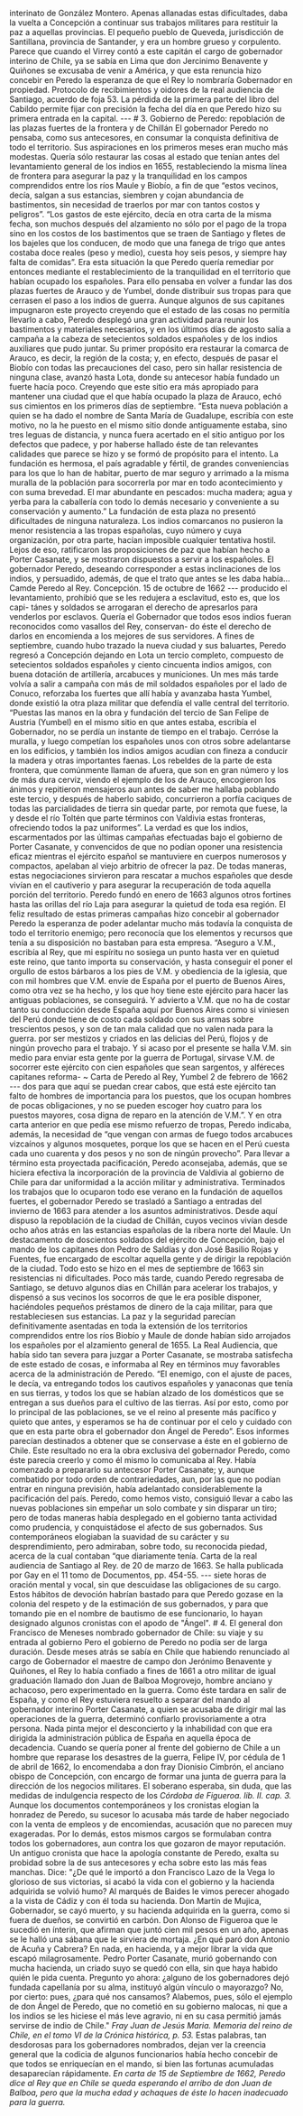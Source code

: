 interinato de González Montero. Apenas allanadas estas dificultades, daba la vuelta a Concepción a continuar sus trabajos militares para restituir la paz a aquellas provincias. El pequeño pueblo de Queveda, jurisdicción de Santillana, provincia de Santander, y era un hombre grueso y corpulento. Parece que cuando el Virrey contó a este capitán el cargo de gobernador interino de Chile, ya se sabía en Lima que don Jercinimo Benavente y Quiñones se excusaba de venir a América, y que esta renuncia hizo concebir en Peredo la esperanza de que el Rey lo nombraría Gobernador en propiedad. Protocolo de recibimientos y oidores de la real audiencia de Santiago, acuerdo de foja 53. La pérdida de la primera parte del libro del Cabildo permite fijar con precisión la fecha del día en que Peredo hizo su primera entrada en la capital. --- # 3. Gobierno de Peredo: repoblación de las plazas fuertes de la frontera y de Chillán El gobernador Peredo no pensaba, como sus antecesores, en consumar la conquista definitiva de todo el territorio. Sus aspiraciones en los primeros meses eran mucho más modestas. Quería sólo restaurar las cosas al estado que tenían antes del levantamiento general de los indios en 1655, restableciendo la misma línea de frontera para asegurar la paz y la tranquilidad en los campos comprendidos entre los ríos Maule y Biobío, a fin de que “estos vecinos, decía, salgan a sus estancias, siembren y cojan abundancia de bastimentos, sin necesidad de traerlos por mar con tantos costos y peligros”. “Los gastos de este ejército, decía en otra carta de la misma fecha, son muchos después del alzamiento no sólo por el pago de la tropa sino en los costos de los bastimentos que se traen de Santiago y fletes de los bajeles que los conducen, de modo que una fanega de trigo que antes costaba doce reales (peso y medio), cuesta hoy seis pesos, y siempre hay falta de comidas”. Era esta situación la que Peredo quería remediar por entonces mediante el restablecimiento de la tranquilidad en el territorio que habían ocupado los españoles. Para ello pensaba en volver a fundar las dos plazas fuertes de Arauco y de Yumbel, donde distribuir sus tropas para que cerrasen el paso a los indios de guerra. Aunque algunos de sus capitanes impugnaron este proyecto creyendo que el estado de las cosas no permitía llevarlo a cabo, Peredo desplegó una gran actividad para reunir los bastimentos y materiales necesarios, y en los últimos días de agosto salía a campaña a la cabeza de setecientos soldados españoles y de los indios auxiliares que pudo juntar. Su primer propósito era restaurar la comarca de Arauco, es decir, la región de la costa; y, en efecto, después de pasar el Biobío con todas las precauciones del caso, pero sin hallar resistencia de ninguna clase, avanzó hasta Lota, donde su antecesor había fundado un fuerte hacía poco. Creyendo que este sitio era más apropiado para mantener una ciudad que el que había ocupado la plaza de Arauco, echó sus cimientos en los primeros días de septiembre. “Esta nueva población a quien se ha dado el nombre de Santa María de Guadalupe, escribía con este motivo, no la he puesto en el mismo sitio donde antiguamente estaba, sino tres leguas de distancia, y nunca fuera acertado en el sitio antiguo por los defectos que padece, y por haberse hallado éste de tan relevantes calidades que parece se hizo y se formó de propósito para el intento. La fundación es hermosa, el país agradable y fértil, de grandes conveniencias para los que lo han de habitar, puerto de mar seguro y arrimado a la misma muralla de la población para socorrerla por mar en todo acontecimiento y con suma brevedad. El mar abundante en pescados: mucha madera; agua y yerba para la caballería con todo lo demás necesario y conveniente a su conservación y aumento.” La fundación de esta plaza no presentó dificultades de ninguna naturaleza. Los indios comarcanos no pusieron la menor resistencia a las tropas españolas, cuyo número y cuya organización, por otra parte, hacían imposible cualquier tentativa hostil. Lejos de eso, ratificaron las proposiciones de paz que habían hecho a Porter Casanate, y se mostraron dispuestos a servir a los españoles. El gobernador Peredo, deseando corresponder a estas inclinaciones de los indios, y persuadido, además, de que el trato que antes se les daba había... Camde Peredo al Rey. Concepción. 15 de octubre de 1662 --- producido el levantamiento, prohibió que se les redujera a esclavitud, esto es, que los capi- tánes y soldados se arrogaran el derecho de apresarlos para venderlos por esclavos. Quería el Gobernador que todos esos indios fueran reconocidos como vasallos del Rey, conservan- do éste el derecho de darlos en encomienda a los mejores de sus servidores. A fines de septiembre, cuando hubo trazado la nueva ciudad y sus baluartes, Peredo regresó a Concepción dejando en Lota un tercio completo, compuesto de setecientos soldados españoles y ciento cincuenta indios amigos, con buena dotación de artillería, arcabuces y municiones. Un mes más tarde volvía a salir a campaña con más de mil soldados españoles por el lado de Conuco, reforzaba los fuertes que allí había y avanzaba hasta Yumbel, donde existió la otra plaza militar que defendía el valle central del territorio. “Puestas las manos en la obra y fundación del tercio de San Felipe de Austria (Yumbel) en el mismo sitio en que antes estaba, escribía el Gobernador, no se perdía un instante de tiempo en el trabajo. Cerróse la muralla, y luego competían los españoles unos con otros sobre adelantarse en los edificios, y también los indios amigos acudían con fineza a conducir la madera y otras importantes faenas. Los rebeldes de la parte de esta frontera, que comúnmente llaman de afuera, que son en gran número y los de más dura cerviz, viendo el ejemplo de los de Arauco, encogieron los ánimos y repitieron mensajeros aun antes de saber me hallaba poblando este tercio, y después de haberlo sabido, concurrieron a porfía caciques de todas las parcialidades de tierra sin quedar parte, por remota que fuese, la y desde el río Toltén que parte términos con Valdivia estas fronteras, ofreciendo todos la paz uniformes”. La verdad es que los indios, escarmentados por las últimas campañas efectuadas bajo el gobierno de Porter Casanate, y convencidos de que no podían oponer una resistencia eficaz mientras el ejército español se mantuviere en cuerpos numerosos y compactos, apelaban al viejo arbitrio de ofrecer la paz. De todas maneras, estas negociaciones sirvieron para rescatar a muchos españoles que desde vivían en el cautiverio y para asegurar la recuperación de toda aquella porción del territorio. Peredo fundó en enero de 1663 algunos otros fortines hasta las orillas del río Laja para asegurar la quietud de toda esa región. El feliz resultado de estas primeras campañas hizo concebir al gobernador Peredo la esperanza de poder adelantar mucho más todavía la conquista de todo el territorio enemigo; pero reconocía que los elementos y recursos que tenía a su disposición no bastaban para esta empresa. “Aseguro a V.M., escribía al Rey, que mi espíritu no sosiega un punto hasta ver en quietud este reino, que tanto importa su conservación, y hasta conseguir el poner el orgullo de estos bárbaros a los pies de V.M. y obediencia de la iglesia, que con mil hombres que V.M. envíe de España por el puerto de Buenos Aires, como otra vez se ha hecho, y los que hoy tiene este ejército para hacer las antiguas poblaciones, se conseguirá. Y advierto a V.M. que no ha de costar tanto su conducción desde España aquí por Buenos Aires como si viniesen del Perú donde tiene de costo cada soldado con sus armas sobre trescientos pesos, y son de tan mala calidad que no valen nada para la guerra. por ser mestizos y criados en las delicias del Perú, flojos y de ningún provecho para el trabajo. Y si acaso por el presente se halla V.M. sin medio para enviar esta gente por la guerra de Portugal, sírvase V.M. de socorrer este ejército con cien españoles que sean sargentos, y alféreces capitanes reforma- ~ Carta de Peredo al Rey, Yumbel 2 de febrero de 1662 --- dos para que aquí se puedan crear cabos, que está este ejército tan falto de hombres de importancia para los puestos, que los ocupan hombres de pocas obligaciones, y no se pueden escoger hoy cuatro para los puestos mayores, cosa digna de reparo en la atención de V.M.”. Y en otra carta anterior en que pedía ese mismo refuerzo de tropas, Peredo indicaba, además, la necesidad de “que vengan con armas de fuego todos arcabuces vizcaínos y algunos mosquetes, porque los que se hacen en el Perú cuesta cada uno cuarenta y dos pesos y no son de ningún provecho”. Para llevar a término esta proyectada pacificación, Peredo aconsejaba, además, que se hiciera efectiva la incorporación de la provincia de Valdivia al gobierno de Chile para dar uniformidad a la acción militar y administrativa. Terminados los trabajos que lo ocuparon todo ese verano en la fundación de aquellos fuertes, el gobernador Peredo se trasladó a Santiago a entradas del invierno de 1663 para atender a los asuntos administrativos. Desde aquí dispuso la repoblación de la ciudad de Chillán, cuyos vecinos vivían desde ocho años atrás en las estancias españolas de la ribera norte del Maule. Un destacamento de doscientos soldados del ejército de Concepción, bajo el mando de los capitanes don Pedro de Saldías y don José Basilio Rojas y Fuentes, fue encargado de escoltar aquella gente y de dirigir la repoblación de la ciudad. Todo esto se hizo en el mes de septiembre de 1663 sin resistencias ni dificultades. Poco más tarde, cuando Peredo regresaba de Santiago, se detuvo algunos días en Chillán para acelerar los trabajos, y dispensó a sus vecinos los socorros de que le era posible disponer, haciéndoles pequeños préstamos de dinero de la caja militar, para que restableciesen sus estancias. La paz y la seguridad parecían definitivamente asentadas en toda la extensión de los territorios comprendidos entre los ríos Biobío y Maule de donde habían sido arrojados los españoles por el alzamiento general de 1655. La Real Audiencia, que había sido tan severa para juzgar a Porter Casanate, se mostraba satisfecha de este estado de cosas, e informaba al Rey en términos muy favorables acerca de la administración de Peredo. “El enemigo, con el ajuste de paces, le decía, va entregando todos los cautivos españoles y yanaconas que tenía en sus tierras, y todos los que se habían alzado de los domésticos que se entregan a sus dueños para el cultivo de las tierras. Así por esto, como por lo principal de las poblaciones, se ve el reino al presente más pacífico y quieto que antes, y esperamos se ha de continuar por el celo y cuidado con que en esta parte obra el gobernador don Ángel de Peredo”. Esos informes parecían destinados a obtener que se conservase a éste en el gobierno de Chile. Este resultado no era la obra exclusiva del gobernador Peredo, como éste parecía creerlo y como él mismo lo comunicaba al Rey. Había comenzado a prepararlo su antecesor Porter Casanate; y, aunque combatido por todo orden de contrariedades, aun, por las que no podían entrar en ninguna previsión, había adelantado considerablemente la pacificación del país. Peredo, como hemos visto, consiguió llevar a cabo las nuevas poblaciones sin empeñar un solo combate y sin disparar un tiro; pero de todas maneras había desplegado en el gobierno tanta actividad como prudencia, y conquistádose el afecto de sus gobernados. Sus contemporáneos elogiaban la suavidad de su carácter y su desprendimiento, pero admiraban, sobre todo, su reconocida piedad, acerca de la cual contaban “que diariamente tenía. Carta de la real audiencia de Santiago al Rey. de 20 de marzo de 1663. Se halla publicada por Gay en el 11 tomo de Documentos, pp. 454-55. --- siete horas de oración mental y vocal, sin que descuidase las obligaciones de su cargo. Estos hábitos de devoción habrían bastado para que Peredo gozase en la colonia del respeto y de la estimación de sus gobernados, y para que tomando pie en el nombre de bautismo de ese funcionario, lo hayan designado algunos cronistas con el apodo de "Ángel". # 4. El general don Francisco de Meneses nombrado gobernador de Chile: su viaje y su entrada al gobierno Pero el gobierno de Peredo no podía ser de larga duración. Desde meses atrás se sabía en Chile que habiendo renunciado al cargo de Gobernador el maestre de campo don Jerónimo Benavente y Quiñones, el Rey lo había confiado a fines de 1661 a otro militar de igual graduación llamado don Juan de Balboa Mogrovejo, hombre anciano y achacoso, pero experimentado en la guerra. Como éste tardara en salir de España, y como el Rey estuviera resuelto a separar del mando al gobernador interino Porter Casanate, a quien se acusaba de dirigir mal las operaciones de la guerra, determinó confiarlo provisoriamente a otra persona. Nada pinta mejor el desconcierto y la inhabilidad con que era dirigida la administración pública de España en aquella época de decadencia. Cuando se quería poner al frente del gobierno de Chile a un hombre que reparase los desastres de la guerra, Felipe IV, por cédula de 1 de abril de 1662, lo encomendaba a don fray Dionisio Cimbrón, el anciano obispo de Concepción, con encargo de formar una junta de guerra para la dirección de los negocios militares. El soberano esperaba, sin duda, que las medidas de indulgencia respecto de los *Córdoba de Figueroa. lib. II. cap. 3.* Aunque los documentos contemporáneos y los cronistas elogian la honradez de Peredo, su sucesor lo acusaba más tarde de haber negociado con la venta de empleos y de encomiendas, acusación que no parecen muy exageradas. Por lo demás, estos mismos cargos se formulaban contra todos los gobernadores, aun contra los que gozaron de mayor reputación. Un antiguo cronista que hace la apología constante de Peredo, exalta su probidad sobre la de sus antecesores y echa sobre esto las más feas manchas. Dice: "¿De qué le importó a don Francisco Lazo de la Vega lo glorioso de sus victorias, si acabó la vida con el gobierno y la hacienda adquirida se volvió humo? Al marqués de Baides le vimos perecer ahogado a la vista de Cádiz y con él toda su hacienda. Don Martín de Mujica, Gobernador, se cayó muerto, y su hacienda adquirida en la guerra, como si fuera de dueños, se convirtió en carbón. Don Alonso de Figueroa que le sucedió en ínterin, que afirman que juntó cien mil pesos en un año, apenas se le halló una sábana que le sirviera de mortaja. ¿En qué paró don Antonio de Acuña y Cabrera? En nada, en hacienda, y a mejor librar la vida que escapó milagrosamente. Pedro Porter Casanate, murió gobernando con mucha hacienda, un criado suyo se quedó con ella, sin que haya habido quién le pida cuenta. Pregunto yo ahora: ¿alguno de los gobernadores dejó fundada capellanía por su alma, instituyó algún vínculo o mayorazgo? No, por cierto: pues, ¿para qué nos cansamos? Alabemos, pues, sólo el ejemplo de don Ángel de Peredo, que no cometió en su gobierno malocas, ni que a los indios se les hiciese el más leve agravio, ni en su casa permitió jamás servirse de indio de Chile." *Fray Juan de Jesús Maria. Memoria del reino de Chile, en el tomo VI de la Crónica histórica, p. 53.* Estas palabras, tan desdorosas para los gobernadores nombrados, dejan ver la creencia general que la codicia de algunos funcionarios había hecho concebir de que todos se enriquecían en el mando, si bien las fortunas acumuladas desaparecían rápidamente. *En carta de 15 de Septiembre de 1662, Peredo dice al Rey que en Chile se queda esperando el arribo de don Juan de Balboa, pero que la mucha edad y achaques de éste lo hacen inadecuado para la guerra.*